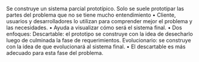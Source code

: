 Se construye un sistema parcial prototípico. Solo se suele prototipar las partes del problema que no se tiene mucho entendimiento
• Cliente, usuarios y desarrolladores lo utilizan para comprender mejor el problema y las necesidades.
• Ayuda a visualizar cómo será el sistema final.
• Dos enfoques:
Descartable: el prototipo se construye con la idea de desecharlo luego de culminada la fase de requerimientos.
Evolucionario: se construye con la idea de que evolucionará al sistema final.
• El descartable es más adecuado para esta fase del problema.